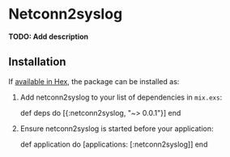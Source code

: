 # Netconn2syslog

**TODO: Add description**

## Installation

If [available in Hex](https://hex.pm/docs/publish), the package can be installed as:

  1. Add netconn2syslog to your list of dependencies in `mix.exs`:

        def deps do
          [{:netconn2syslog, "~> 0.0.1"}]
        end

  2. Ensure netconn2syslog is started before your application:

        def application do
          [applications: [:netconn2syslog]]
        end
